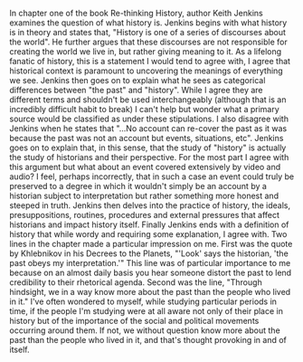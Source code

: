 In chapter one of the book Re-thinking History, author Keith Jenkins examines the question of what history is. Jenkins begins with what history is in theory and states that, "History is one of a series of discourses about the world". He further argues that these discourses are not responsible for creating the world we live in, but rather giving meaning to it. As a lifelong fanatic of history, this is a statement I would tend to agree with, I agree that historical context is paramount to uncovering the meanings of everything we see. 
Jenkins then goes on to explain what he sees as categorical differences between "the past" and "history". While I agree they are different terms and shouldn't be used interchangeably (although that is an incredibly difficult habit to break) I can't help but wonder what a primary source would be classified as under these stipulations. I also disagree with Jenkins when he states that "...No account can re-cover the past as it was because the past was not an account but events, situations, etc". Jenkins goes on to explain that, in this sense, that the study of "history" is actually the study of historians and their perspective. For the most part I agree with this argument but what about an event covered extensively by video and audio? I feel, perhaps incorrectly, that in such a case an event could truly be preserved to a degree in which it wouldn't simply be an account by a historian subject to interpretation but rather something more honest and steeped in truth. 
Jenkins then delves into the practice of history, the ideals, presuppositions, routines, procedures and external pressures that affect historians and impact history itself. Finally Jenkins ends with a definition of history that while wordy and requiring some explanation, I agree with.
Two lines in the chapter made a particular impression on me. First was the quote by Khlebnikov in his Decrees to the Planets, "'Look' says the historian, 'the past obeys my interpretation.'" This line was of particular importance to me because on an almost daily basis you hear someone distort the past to lend credibility to their rhetorical agenda. Second was the line, "Through hindsight, we in a way know more about the past than the people who lived in it." I've often wondered to myself, while studying particular periods in time, if the people I'm studying were at all aware not only of their place in history but of the importance of the social and political movements occurring around them. If not, we without question know more about the past than the people who lived in it, and that's thought provoking in and of itself.

